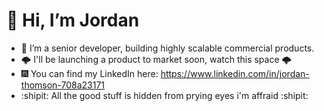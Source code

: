 # 👋 Hi, I’m Jordan
- 🌱 I’m a senior developer, building highly scalable commercial products.
- 🌩️ I'll be launching a product to market soon, watch this space 🌩️
- 🎆 You can find my LinkedIn here: https://www.linkedin.com/in/jordan-thomson-708a23171
- :shipit: All the good stuff is hidden from prying eyes i'm affraid :shipit:
